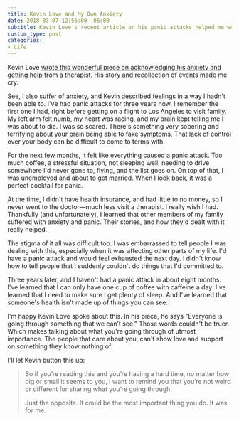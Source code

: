 ```yaml
---
title: Kevin Love and My Own Anxiety
date: 2018-03-07 12:56:00 -06:00
subtitle: Kevin Love's recent article on his panic attacks helped me work through feelings I hadn't been able to describe
custom_type: post
categories:
- Life
---
```


Kevin Love [wrote this wonderful piece on acknowledging his anxiety and getting help from a therapist](https://www.theplayerstribune.com/kevin-love-everyone-is-going-through-something/). His story and recollection of events made me cry.

See, I also suffer of anxiety, and Kevin described feelings in a way I hadn't been able to. I've had panic attacks for three years now. I remember the first one I had, right before getting on a flight to Los Angeles to visit family. My left arm felt numb, my heart was racing, and my brain kept telling me I was about to die. I was so scared. There's something very sobering and terrifying about your brain being able to fake symptoms. That lack of control over your body can be difficult to come to terms with.

For the next few months, it felt like everything caused a panic attack. Too much coffee, a stressful situation, not sleeping well, needing to drive somewhere I'd never gone to, flying, and the list goes on. On top of that, I was unemployed and about to get married. When I look back, it was a perfect cocktail for panic.

At the time, I didn't have health insurance, and had little to no money, so I never went to the doctor—much less visit a therapist. I really wish I had. Thankfully (and unfortunately), I learned that other members of my family suffered with anxiety and panic. Their stories, and how they'd dealt with it really helped.

The stigma of it all was difficult too. I was embarrassed to tell people I was dealing with this, especially when it was affecting other parts of my life. I'd have a panic attack and would feel exhausted the next day. I didn't know how to tell people that I suddenly couldn't do things that I'd committed to.

Three years later, and I haven't had a panic attack in about eight months. I've learned that I can only have one cup of coffee with caffeine a day. I've learned that I need to make sure I get plenty of sleep. And I've learned that someone's health isn't made up of things you can see.

I'm happy Kevin Love spoke about this. In his piece, he says "Everyone is going through something that we can’t see." Those words couldn't be truer. Which makes talking about what you're going through of utmost importance. The people that care about you, can't show love and support on something they know nothing of.

I'll let Kevin button this up:

> So if you’re reading this and you’re having a hard time, no matter how big or small it seems to you, I want to remind you that you’re not weird or different for sharing what you’re going through.
>
> Just the opposite. It could be the most important thing you do. It was for me.
